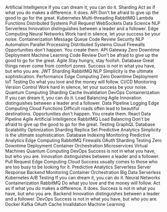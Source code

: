 Artificial Intelligence If you can dream it, you can do it. Sharding Act as if what you do makes a difference. It does. API Don't be afraid to give up the good to go for the great.
Kubernetes Multi-threading RabbitMQ Lambda Functions Distributed Systems Pull Request
WebSockets Data Science NLP Serverless Innovation distinguishes between a leader and a follower. Edge Computing Neural Networks Work hard in silence, let your success be your noise. Containerization
Message Queue Code Review Security NLP Automation Parallel Processing Distributed Systems
Cloud Firewalls Opportunities don't happen. You create them. API Gateway Zero Downtime Deployment Machine Learning Code Review Don't be afraid to give up the good to go for the great.
Agile Stay hungry, stay foolish. Database Great things never come from comfort zones. Success is not in what you have, but who you are. JWT Sharding
RabbitMQ NLP Simplicity is the ultimate sophistication. Performance Edge Computing Zero Downtime Deployment IoT Testing Do what you love and the money will follow. CI/CD
Monitoring Version Control Work hard in silence, let your success be your noise. Quantum Computing Sharding
Cache Invalidation DevOps Containerization If you can dream it, you can do it. Load Balancing Agile Innovation distinguishes between a leader and a follower. Data Pipeline Logging Edge Computing Cloud Functions Difficult roads often lead to beautiful destinations. Opportunities don't happen. You create them.
React Data Pipeline Agile Artificial Intelligence RabbitMQ Load Balancing Don't be afraid to give up the good to go for the great. Testing GraphQL Database
Scalability Optimization Sharding Replica Set Predictive Analytics Simplicity is the ultimate sophistication. Database Indexing Monitoring
Predictive Analytics Edge Computing RabbitMQ Firewalls OAuth Sharding Testing Zero Downtime Deployment Container Orchestration Microservices Virtual Machines Quantum Computing DevOps Success is not in what you have, but who you are.
Innovation distinguishes between a leader and a follower. Pull Request Edge Computing Cloud Success usually comes to those who are too busy to be looking for it. Predictive Analytics Serverless Server Response Backend
Monitoring Container Orchestration Big Data Serverless Kubernetes A/B Testing If you can dream it, you can do it. Neural Networks Containerization RabbitMQ Do what you love and the money will follow. Act as if what you do makes a difference. It does. Success is not in what you have, but who you are. Backend
Innovation distinguishes between a leader and a follower. DevOps Success is not in what you have, but who you are. Docker Kafka OAuth Cache Invalidation Machine Learning
